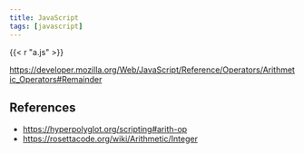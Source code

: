 ```yaml
---
title: JavaScript
tags: [javascript]
---
```


{{< r "a.js" >}}

<https://developer.mozilla.org/Web/JavaScript/Reference/Operators/Arithmetic_Operators#Remainder>

## References

- <https://hyperpolyglot.org/scripting#arith-op>
- <https://rosettacode.org/wiki/Arithmetic/Integer>
